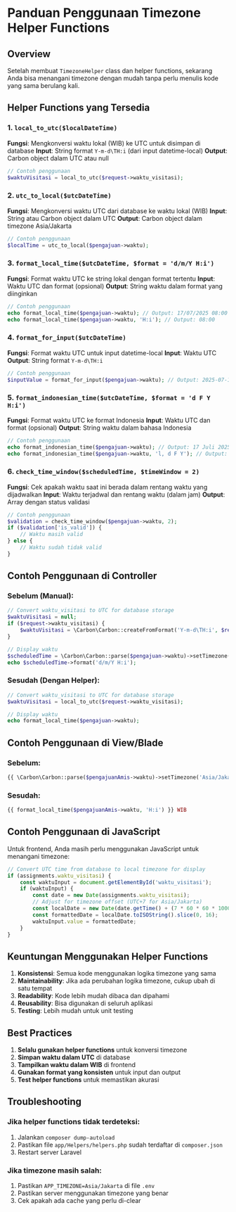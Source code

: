 # Panduan Penggunaan Timezone Helper Functions

## Overview

Setelah membuat `TimezoneHelper` class dan helper functions, sekarang Anda bisa menangani timezone dengan mudah tanpa perlu menulis kode yang sama berulang kali.

## Helper Functions yang Tersedia

### 1. `local_to_utc($localDateTime)`
**Fungsi**: Mengkonversi waktu lokal (WIB) ke UTC untuk disimpan di database
**Input**: String format `Y-m-d\TH:i` (dari input datetime-local)
**Output**: Carbon object dalam UTC atau null

```php
// Contoh penggunaan
$waktuVisitasi = local_to_utc($request->waktu_visitasi);
```

### 2. `utc_to_local($utcDateTime)`
**Fungsi**: Mengkonversi waktu UTC dari database ke waktu lokal (WIB)
**Input**: String atau Carbon object dalam UTC
**Output**: Carbon object dalam timezone Asia/Jakarta

```php
// Contoh penggunaan
$localTime = utc_to_local($pengajuan->waktu);
```

### 3. `format_local_time($utcDateTime, $format = 'd/m/Y H:i')`
**Fungsi**: Format waktu UTC ke string lokal dengan format tertentu
**Input**: Waktu UTC dan format (opsional)
**Output**: String waktu dalam format yang diinginkan

```php
// Contoh penggunaan
echo format_local_time($pengajuan->waktu); // Output: 17/07/2025 08:00
echo format_local_time($pengajuan->waktu, 'H:i'); // Output: 08:00
```

### 4. `format_for_input($utcDateTime)`
**Fungsi**: Format waktu UTC untuk input datetime-local
**Input**: Waktu UTC
**Output**: String format `Y-m-d\TH:i`

```php
// Contoh penggunaan
$inputValue = format_for_input($pengajuan->waktu); // Output: 2025-07-17T08:00
```

### 5. `format_indonesian_time($utcDateTime, $format = 'd F Y H:i')`
**Fungsi**: Format waktu UTC ke format Indonesia
**Input**: Waktu UTC dan format (opsional)
**Output**: String waktu dalam bahasa Indonesia

```php
// Contoh penggunaan
echo format_indonesian_time($pengajuan->waktu); // Output: 17 Juli 2025 08:00
echo format_indonesian_time($pengajuan->waktu, 'l, d F Y'); // Output: Kamis, 17 Juli 2025
```

### 6. `check_time_window($scheduledTime, $timeWindow = 2)`
**Fungsi**: Cek apakah waktu saat ini berada dalam rentang waktu yang dijadwalkan
**Input**: Waktu terjadwal dan rentang waktu (dalam jam)
**Output**: Array dengan status validasi

```php
// Contoh penggunaan
$validation = check_time_window($pengajuan->waktu, 2);
if ($validation['is_valid']) {
    // Waktu masih valid
} else {
    // Waktu sudah tidak valid
}
```

## Contoh Penggunaan di Controller

### Sebelum (Manual):
```php
// Convert waktu_visitasi to UTC for database storage
$waktuVisitasi = null;
if ($request->waktu_visitasi) {
    $waktuVisitasi = \Carbon\Carbon::createFromFormat('Y-m-d\TH:i', $request->waktu_visitasi, 'Asia/Jakarta')->utc();
}

// Display waktu
$scheduledTime = \Carbon\Carbon::parse($pengajuan->waktu)->setTimezone('Asia/Jakarta');
echo $scheduledTime->format('d/m/Y H:i');
```

### Sesudah (Dengan Helper):
```php
// Convert waktu_visitasi to UTC for database storage
$waktuVisitasi = local_to_utc($request->waktu_visitasi);

// Display waktu
echo format_local_time($pengajuan->waktu);
```

## Contoh Penggunaan di View/Blade

### Sebelum:
```php
{{ \Carbon\Carbon::parse($pengajuanAmis->waktu)->setTimezone('Asia/Jakarta')->format('H:i') }} WIB
```

### Sesudah:
```php
{{ format_local_time($pengajuanAmis->waktu, 'H:i') }} WIB
```

## Contoh Penggunaan di JavaScript

Untuk frontend, Anda masih perlu menggunakan JavaScript untuk menangani timezone:

```javascript
// Convert UTC time from database to local timezone for display
if (assignments.waktu_visitasi) {
    const waktuInput = document.getElementById('waktu_visitasi');
    if (waktuInput) {
        const date = new Date(assignments.waktu_visitasi);
        // Adjust for timezone offset (UTC+7 for Asia/Jakarta)
        const localDate = new Date(date.getTime() + (7 * 60 * 60 * 1000));
        const formattedDate = localDate.toISOString().slice(0, 16);
        waktuInput.value = formattedDate;
    }
}
```

## Keuntungan Menggunakan Helper Functions

1. **Konsistensi**: Semua kode menggunakan logika timezone yang sama
2. **Maintainability**: Jika ada perubahan logika timezone, cukup ubah di satu tempat
3. **Readability**: Kode lebih mudah dibaca dan dipahami
4. **Reusability**: Bisa digunakan di seluruh aplikasi
5. **Testing**: Lebih mudah untuk unit testing

## Best Practices

1. **Selalu gunakan helper functions** untuk konversi timezone
2. **Simpan waktu dalam UTC** di database
3. **Tampilkan waktu dalam WIB** di frontend
4. **Gunakan format yang konsisten** untuk input dan output
5. **Test helper functions** untuk memastikan akurasi

## Troubleshooting

### Jika helper functions tidak terdeteksi:
1. Jalankan `composer dump-autoload`
2. Pastikan file `app/Helpers/helpers.php` sudah terdaftar di `composer.json`
3. Restart server Laravel

### Jika timezone masih salah:
1. Pastikan `APP_TIMEZONE=Asia/Jakarta` di file `.env`
2. Pastikan server menggunakan timezone yang benar
3. Cek apakah ada cache yang perlu di-clear 
